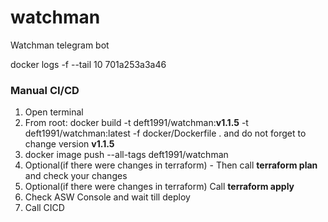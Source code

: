 # watchman
Watchman telegram bot

docker logs -f --tail 10 701a253a3a46



### Manual CI/CD

1. Open terminal
2. From root: docker build -t deft1991/watchman:**v1.1.5** -t deft1991/watchman:latest -f docker/Dockerfile .
   and do not forget to change version **v1.1.5**
3. docker image push --all-tags deft1991/watchman
4. Optional(if there were changes in terraform) - Then call **terraform plan** and check your changes
5. Optional(if there were changes in terraform) Call **terraform apply**
6. Check ASW Console and wait till deploy
7. Call CICD
